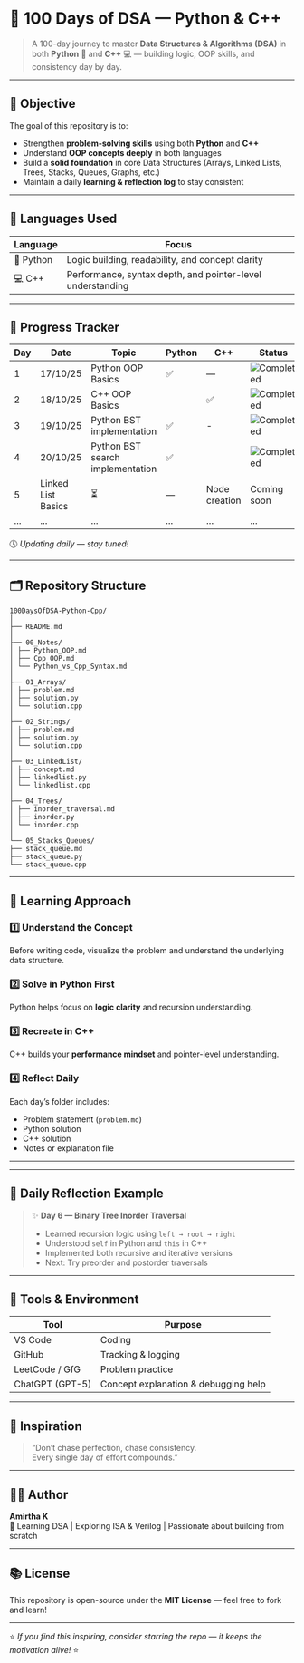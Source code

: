 # 💯 100 Days of DSA — Python & C++

> A 100-day journey to master **Data Structures & Algorithms (DSA)** in both **Python** 🐍 and **C++** 💻 — building logic, OOP skills, and consistency day by day.

---

## 🎯 Objective

The goal of this repository is to:
- Strengthen **problem-solving skills** using both **Python** and **C++**
- Understand **OOP concepts deeply** in both languages
- Build a **solid foundation** in core Data Structures (Arrays, Linked Lists, Trees, Stacks, Queues, Graphs, etc.)
- Maintain a daily **learning & reflection log** to stay consistent

---

## 🧩 Languages Used

| Language | Focus |
|-----------|--------|
| 🐍 Python | Logic building, readability, and concept clarity |
| 💻 C++ | Performance, syntax depth, and pointer-level understanding |

---

## 📆 Progress Tracker

| Day | Date|Topic | Python | C++  |Status|
|-----|---|--------|--------|------|-----|
| 1 |17/10/25| Python OOP Basics | ✅ | — |![Completed](https://img.shields.io/badge/Completed-%2300C851?style=for-the-badge&logo=github)|
| 2 |18/10/25|C++ OOP Basics |  | ✅  |![Completed](https://img.shields.io/badge/Completed-%2300C851?style=for-the-badge&logo=github)|
| 3 |19/10/25| Python BST implementation|✅   | - |![Completed](https://img.shields.io/badge/Completed-%2300C851?style=for-the-badge&logo=github)|
| 4 | 20/10/25|Python BST search implementation | ✅ |  |![Completed](https://img.shields.io/badge/Completed-%2300C851?style=for-the-badge&logo=github)|
| 5 | Linked List Basics | ⏳ | — | Node creation |Coming soon|
| ... | ... | ... | ... | ... | ... |

🕓 *Updating daily — stay tuned!*

---

## 🗂️ Repository Structure

```
100DaysOfDSA-Python-Cpp/
│
├── README.md
│
├── 00_Notes/
│ ├── Python_OOP.md
│ ├── Cpp_OOP.md
│ └── Python_vs_Cpp_Syntax.md
│
├── 01_Arrays/
│ ├── problem.md
│ ├── solution.py
│ └── solution.cpp
│
├── 02_Strings/
│ ├── problem.md
│ ├── solution.py
│ └── solution.cpp
│
├── 03_LinkedList/
│ ├── concept.md
│ ├── linkedlist.py
│ └── linkedlist.cpp
│
├── 04_Trees/
│ ├── inorder_traversal.md
│ ├── inorder.py
│ └── inorder.cpp
│
└── 05_Stacks_Queues/
├── stack_queue.md
├── stack_queue.py
└── stack_queue.cpp
```

---

## 🧠 Learning Approach

### 1️⃣ Understand the Concept
Before writing code, visualize the problem and understand the underlying data structure.

### 2️⃣ Solve in Python First
Python helps focus on **logic clarity** and recursion understanding.

### 3️⃣ Recreate in C++
C++ builds your **performance mindset** and pointer-level understanding.

### 4️⃣ Reflect Daily
Each day’s folder includes:
- Problem statement (`problem.md`)
- Python solution
- C++ solution
- Notes or explanation file

---


---

## 💬 Daily Reflection Example

> ✨ **Day 6 — Binary Tree Inorder Traversal**
>
> - Learned recursion logic using `left → root → right`
> - Understood `self` in Python and `this` in C++
> - Implemented both recursive and iterative versions
> - Next: Try preorder and postorder traversals

---

## 🚀 Tools & Environment

| Tool | Purpose |
|------|----------|
| VS Code | Coding |
| GitHub | Tracking & logging |
| LeetCode / GfG | Problem practice |
| ChatGPT (GPT-5) | Concept explanation & debugging help |

---

## 🌟 Inspiration

> “Don’t chase perfection, chase consistency.  
> Every single day of effort compounds.”

---

## 🧑‍💻 Author

**Amirtha K**  
📍 Learning DSA | Exploring ISA & Verilog | Passionate about building from scratch  

---

## 📚 License

This repository is open-source under the **MIT License** — feel free to fork and learn!

---

⭐ *If you find this inspiring, consider starring the repo — it keeps the motivation alive!* ⭐






